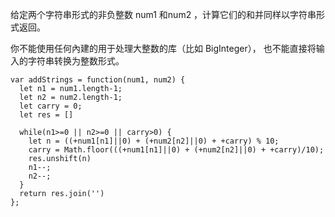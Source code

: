 给定两个字符串形式的非负整数 num1 和num2 ，计算它们的和并同样以字符串形式返回。

你不能使用任何內建的用于处理大整数的库（比如 BigInteger）， 也不能直接将输入的字符串转换为整数形式。


```
var addStrings = function(num1, num2) {
  let n1 = num1.length-1;
  let n2 = num2.length-1;
  let carry = 0;
  let res = []

  while(n1>=0 || n2>=0 || carry>0) {
    let n = ((+num1[n1]||0) + (+num2[n2]||0) + +carry) % 10;
    carry = Math.floor(((+num1[n1]||0) + (+num2[n2]||0) + +carry)/10);
    res.unshift(n)
    n1--;
    n2--;
  }
  return res.join('')
};

```